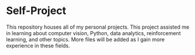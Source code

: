 # Self-Project
This repository houses all of my personal projects. This project assisted me in learning about computer vision, Python, data analytics, reinforcement learning, and other topics. More files will be added as I gain more experience in these fields.
